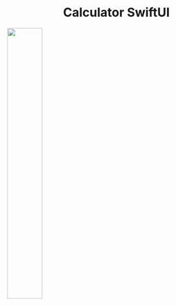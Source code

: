<br />
<div align="center">
  <h1 align="center">Calculator  SwiftUI</h1>
</div>

<img src="https://github.com/Ardacanuysal/IOS-Calculator/blob/main/Calculator.SwiftUI/ScreenShoots/Simulator%20Screen%20Shot%20-%20iPhone%2014%20Pro%20-%202023-01-25%20at%2019.40.36.png?raw=true" width="40%"  />



 
